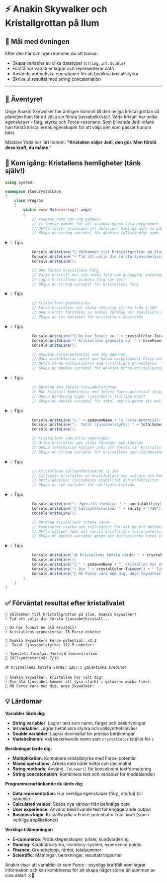 # ⚡ Anakin Skywalker och Kristallgrottan på Ilum

## 🎯 Mål med övningen

Efter den här övningen kommer du att kunna:

- Skapa variabler av olika datatyper (`string`, `int`, `double`)
- Förstå hur variabler lagrar och representerar data
- Använda aritmetiska operationer för att beräkna kristallstyrka
- Skriva ut resultat med string concatenation

---

## 🧩 Äventyret

Unge Anakin Skywalker har äntligen kommit till den heliga kristallgrottan på planeten Ilum för att välja sin första ljussabelkristall. Varje kristall har unika egenskaper - färg, styrka och Force-resonans. Som blivande Jedi måste han förstå kristallernas egenskaper för att välja den som passar honom bäst.

Mästare Yoda har lärt honom: **"Kristallen väljer Jedi, den gör. Men förstå dess kraft, du måste."**

## 🚀 Kom igång: Kristallens hemligheter (tänk själv!)

```csharp
using System;

namespace IlumCrystalCave
{
    class Program
    {
        static void Main(string[] args)
        {
            // Anakins namn som ung padawan
            // Vi lagrar namnet för att använda genom hela programmet
            // Detta följer principen att definiera viktiga data en gång
            // Skapa en string variabel för Anakins fullständiga namn
```

<details>
<summary>💡 Tips</summary>

```csharp
            string padawanName = "Anakin Skywalker";
```

</details>

```csharp
            Console.WriteLine("🌌 Välkommen till kristallgrottan på Ilum, " + padawanName + "!");
            Console.WriteLine("⚡ Tid att välja din första ljussabelkristall...");
            Console.WriteLine();

            // Den första kristallens färg
            // Varje kristall har sin unika färg som avspeglar användarens anslutning till Force
            // Lagra kristallens primära färg som text
            // Skapa en string variabel för kristallens färg
```

<details>
<summary>💡 Tips</summary>

```csharp
            string crystalColor = "Blå";
```

</details>

```csharp
            // Kristallens grundstyrka
            // Force-kristaller har olika naturlig styrka från 1-100
            // Denna kraft förstärks av Jedins förmåga att kanalisera Force
            // Skapa en int variabel för kristallens basstyrka
```

<details>
<summary>💡 Tips</summary>

```csharp
            int basePower = 75;
```

</details>

```csharp
            Console.WriteLine("💎 Du har funnit en " + crystalColor.ToLower() + " kristall!");
            Console.WriteLine("⚡ Kristallens grundstyrka: " + basePower + " Force-enheter");
            Console.WriteLine();

            // Anakins Force-potential som ung padawan
            // Hans midichlorian-antal ger honom exceptionell Force-känslighet
            // Detta värde multipliceras med kristallens grundstyrka
            // Skapa en double variabel för Anakins Force-multiplikator
```

<details>
<summary>💡 Tips</summary>

```csharp
            double anakinForcePotential = 2.3;
```

</details>

```csharp
            // Beräkna den totala ljussabelstyrkan
            // När kristall kombineras med Jedins Force-potential skapas verklig makt
            // Denna beräkning avgör ljussabelns slutliga kraft
            // Skapa en double variabel för total styrka genom att multiplicera
```

<details>
<summary>💡 Tips</summary>

```csharp
            double totalSaberPower = basePower * anakinForcePotential;
```

</details>

```csharp
            Console.WriteLine("🌟 " + padawanName + "s Force-potential: x" + anakinForcePotential);
            Console.WriteLine("⚔️  Total ljussabelstyrka: " + totalSaberPower + " enheter!");
            Console.WriteLine();

            // Kristallens speciella egenskaper
            // Olika kristaller ger olika förmågor och känslor
            // Denna information hjälper Jedi att förstå sin kristalls natur
            // Skapa en string variabel för kristallens specialegenskap
```

<details>
<summary>💡 Tips</summary>

```csharp
            string specialAbility = "Förhöjd koncentration";
```

</details>

```csharp
            // Kristallens sällsynthetsvärde (1-10)
            // Sällsynta kristaller är kraftfullare men svårare att behärska
            // Detta påverkar ljussabelns stabilitet och effektivitet
            // Skapa en int variabel för sällsynthetsnivån
```

<details>
<summary>💡 Tips</summary>

```csharp
            int rarity = 7;
```

</details>

```csharp
            Console.WriteLine("✨ Speciell förmåga: " + specialAbility);
            Console.WriteLine("💍 Sällsynthetsnivå: " + rarity + "/10");
            Console.WriteLine();

            // Beräkna kristallens totala värde
            // Kombinerar styrka och sällsynthet för att ge ett helhetsvärde
            // Detta hjälper Jedi att förstå kristallens fulla potential
            // Skapa en double variabel genom att multiplicera total styrka med sällsynthet
```

<details>
<summary>💡 Tips</summary>

```csharp
            double crystalValue = totalSaberPower * rarity;
```

</details>

```csharp
            Console.WriteLine("💰 Kristallens totala värde: " + crystalValue + " galaktiska krediter");
            Console.WriteLine();
            Console.WriteLine("🎯 " + padawanName + ", kristallen har valt dig!");
            Console.WriteLine("⚡ Din " + crystalColor.ToLower() + " ljussabel kommer att lysa starkt i galaxens mörka tider.");
            Console.WriteLine("🌟 Må Force vara med dig, unge Skywalker!");
        }
    }
}
```

## ✅ Förväntat resultat efter kristallvalet

```
🌌 Välkommen till kristallgrottan på Ilum, Anakin Skywalker!
⚡ Tid att välja din första ljussabelkristall...

💎 Du har funnit en blå kristall!
⚡ Kristallens grundstyrka: 75 Force-enheter

🌟 Anakin Skywalkers Force-potential: x2.3
⚔️  Total ljussabelstyrka: 172.5 enheter!

✨ Speciell förmåga: Förhöjd koncentration
💍 Sällsynthetsnivå: 7/10

💰 Kristallens totala värde: 1207.5 galaktiska krediter

🎯 Anakin Skywalker, kristallen har valt dig!
⚡ Din blå ljussabel kommer att lysa starkt i galaxens mörka tider.
🌟 Må Force vara med dig, unge Skywalker!
```

## 💡 Lärdomar

**Variabler lärde dig:**
- **String variabler**: Lagrar text som namn, färger och beskrivningar
- **Int variabler**: Lagrar heltal som styrka och sällsynthetsnivåer  
- **Double variabler**: Lagrar decimaltal för precisa beräkningar
- **Variabelnamn**: Välj beskrivande namn som `crystalColor` istället för `c`

**Beräkningar lärde dig:**
- **Multiplikation**: Kombinera kristallstyrka med Force-potential
- **Mixed operations**: Arbeta med både heltal och decimaltal
- **String methods**: Använd `.ToLower()` för konsekvent textformatering
- **String concatenation**: Kombinera text och variabler för meddelanden

**Programmerartänkande du lärde dig:**
- **Data representation**: Hur verkliga egenskaper (färg, styrka) blir variabler
- **Calculated values**: Skapa nya värden från befintliga data
- **User experience**: Använd beskrivande text för engagerande output
- **Business logic**: Kristallstyrka × Force-potential = Total kraft (som i verkliga applikationer)

**Verkliga tillämpningar:**
- **E-commerce**: Produktegenskaper, priser, kundvärdering
- **Gaming**: Karaktärsstyrka, inventory-system, experience points  
- **Finance**: Grundbelopp, räntor, totalsummor
- **Scientific**: Mätningar, beräkningar, resultatsrapporter

Anakin visar att variabler är som Force - osynliga kraftfält som lagrar information och kan kombineras för att skapa något större än summan av sina delar! ⚔️🌟